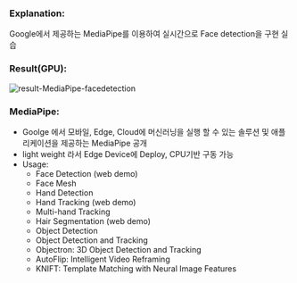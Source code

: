 ### Explanation:
Google에서 제공하는 MediaPipe를 이용하여 실시간으로 Face detection을 구현 실습

### Result(GPU):

![result-MediaPipe-facedetection](https://user-images.githubusercontent.com/74478432/136068586-fa6be110-08c6-4e67-b40b-f2439aabf23f.gif)


### MediaPipe:
- Goolge 에서 모바일, Edge, Cloud에 머신러닝을 실행 할 수 있는 솔루션 및 애플리케이션을 제공하는 MediaPipe 공개
- light weight 라서 Edge Device에 Deploy, CPU기반 구동 가능
- Usage:
  - Face Detection (web demo)
  - Face Mesh
  - Hand Detection
  - Hand Tracking (web demo)
  - Multi-hand Tracking
  - Hair Segmentation (web demo)
  - Object Detection
  - Object Detection and Tracking
  - Objectron: 3D Object Detection and Tracking
  - AutoFlip: Intelligent Video Reframing
  - KNIFT: Template Matching with Neural Image Features
 
